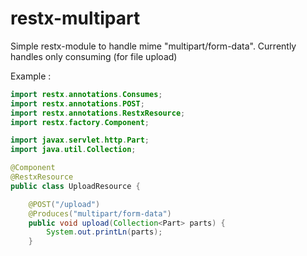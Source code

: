 restx-multipart
=========
Simple restx-module to handle mime "multipart/form-data".
Currently handles only consuming (for file upload)

Example :

```java
import restx.annotations.Consumes;
import restx.annotations.POST;
import restx.annotations.RestxResource;
import restx.factory.Component;

import javax.servlet.http.Part;
import java.util.Collection;

@Component
@RestxResource
public class UploadResource {

    @POST("/upload")
    @Produces("multipart/form-data")
    public void upload(Collection<Part> parts) {
        System.out.printLn(parts);
    }
```
